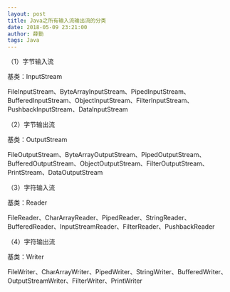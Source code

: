 ```yaml
---
layout: post
title: Java之所有输入流输出流的分类
date: 2018-05-09 23:21:00
author: 薛勤
tags: Java
---
```

（1）字节输入流 

基类：InputStream 
 
FileInputStream、ByteArrayInputStream、PipedInputStream、BufferedInputStream、ObjectInputStream、FilterInputStream、PushbackInputStream、DataInputStream

（2）字节输出流    

基类：OutputStream    

FileOutputStream、ByteArrayOutputStream、PipedOutputStream、BufferedOutputStream、ObjectOutputStream、FilterOutputStream、PrintStream、DataOutputStream

（3）字符输入流    

基类：Reader    

FileReader、CharArrayReader、PipedReader、StringReader、BufferedReader、InputStreamReader、FilterReader、PushbackReader

（4）字符输出流    

基类：Writer    

FileWriter、CharArrayWriter、PipedWriter、StringWriter、BufferedWriter、OutputStreamWriter、FilterWriter、PrintWriter